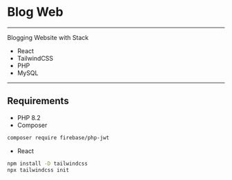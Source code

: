 # Blog Web

---
Blogging Website with Stack
- React
- TailwindCSS
- PHP
- MySQL

---
## Requirements
- PHP 8.2
- Composer
```bash
composer require firebase/php-jwt
```
- React

````bash
npm install -D tailwindcss
npx tailwindcss init
````